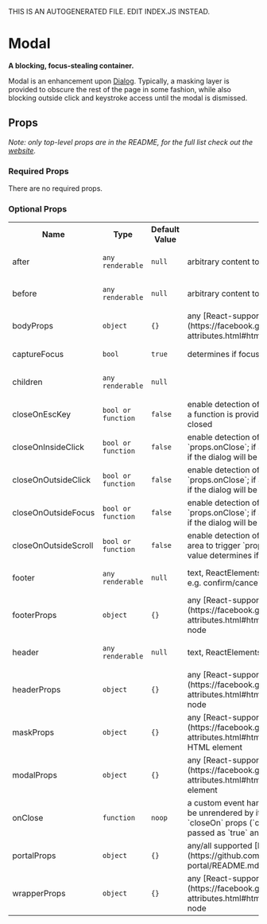 THIS IS AN AUTOGENERATED FILE. EDIT INDEX.JS INSTEAD.

# Modal
__A blocking, focus-stealing container.__

Modal is an enhancement upon [Dialog](https://github.com/bibliotech/uikit/blob/master/packages/boundless-dialog/README.md). Typically, a masking layer is provided to obscure the rest of the page in some fashion, while also blocking outside click and keystroke access until the modal is dismissed.

## Props

_Note: only top-level props are in the README, for the full list check out the [website](http://boundless.js.org/Modal#props)._

### Required Props

There are no required props.


### Optional Props

<table>
<tr>
<th>Name</th>
<th>Type</th>
<th>Default Value</th>
<th>Description</th>
</tr>

<tr>
<td>after</td>
<td><pre><code>any renderable</code></pre></td>
<td><pre><code class="language-js">null</code></pre></td>
<td>arbitrary content to be rendered after the dialog in the DOM</td>
</tr>

<tr>
<td>before</td>
<td><pre><code>any renderable</code></pre></td>
<td><pre><code class="language-js">null</code></pre></td>
<td>arbitrary content to be rendered before the dialog in the DOM</td>
</tr>

<tr>
<td>bodyProps</td>
<td><pre><code>object</code></pre></td>
<td><pre><code class="language-js">{}</code></pre></td>
<td>any [React-supported attribute](https://facebook.github.io/react/docs/tags-and-attributes.html#html-attributes); applied to the `.b-dialog-body` node</td>
</tr>

<tr>
<td>captureFocus</td>
<td><pre><code>bool</code></pre></td>
<td><pre><code class="language-js">true</code></pre></td>
<td>determines if focus is allowed to move away from the dialog</td>
</tr>

<tr>
<td>children</td>
<td><pre><code>any renderable</code></pre></td>
<td><pre><code class="language-js">null</code></pre></td>
<td></td>
</tr>

<tr>
<td>closeOnEscKey</td>
<td><pre><code>bool or function</code></pre></td>
<td><pre><code class="language-js">false</code></pre></td>
<td>enable detection of "Escape" keypresses to trigger `props.onClose`; if a function is provided, the return
value determines if the dialog will be closed</td>
</tr>

<tr>
<td>closeOnInsideClick</td>
<td><pre><code>bool or function</code></pre></td>
<td><pre><code class="language-js">false</code></pre></td>
<td>enable detection of clicks inside the dialog area to trigger `props.onClose`; if a function is provided, the return
value determines if the dialog will be closed</td>
</tr>

<tr>
<td>closeOnOutsideClick</td>
<td><pre><code>bool or function</code></pre></td>
<td><pre><code class="language-js">false</code></pre></td>
<td>enable detection of clicks outside the dialog area to trigger `props.onClose`; if a function is provided, the return
value determines if the dialog will be closed</td>
</tr>

<tr>
<td>closeOnOutsideFocus</td>
<td><pre><code>bool or function</code></pre></td>
<td><pre><code class="language-js">false</code></pre></td>
<td>enable detection of focus outside the dialog area to trigger `props.onClose`; if a function is provided, the return
value determines if the dialog will be closed</td>
</tr>

<tr>
<td>closeOnOutsideScroll</td>
<td><pre><code>bool or function</code></pre></td>
<td><pre><code class="language-js">false</code></pre></td>
<td>enable detection of scroll and mousewheel events outside the dialog area to trigger `props.onClose`; if a functio
is provided, the return value determines if the dialog will be closed</td>
</tr>

<tr>
<td>footer</td>
<td><pre><code>any renderable</code></pre></td>
<td><pre><code class="language-js">null</code></pre></td>
<td>text, ReactElements, etc. comprising the "footer" area of the dialog, e.g. confirm/cancel buttons</td>
</tr>

<tr>
<td>footerProps</td>
<td><pre><code>object</code></pre></td>
<td><pre><code class="language-js">{}</code></pre></td>
<td>any [React-supported attribute](https://facebook.github.io/react/docs/tags-and-attributes.html#html-attributes); applied to the `.b-dialog-footer` node</td>
</tr>

<tr>
<td>header</td>
<td><pre><code>any renderable</code></pre></td>
<td><pre><code class="language-js">null</code></pre></td>
<td>text, ReactElements, etc. to represent the "title bar" area of the dialog</td>
</tr>

<tr>
<td>headerProps</td>
<td><pre><code>object</code></pre></td>
<td><pre><code class="language-js">{}</code></pre></td>
<td>any [React-supported attribute](https://facebook.github.io/react/docs/tags-and-attributes.html#html-attributes); applied to the `.b-dialog-header` node</td>
</tr>

<tr>
<td>maskProps</td>
<td><pre><code>object</code></pre></td>
<td><pre><code class="language-js">{}</code></pre></td>
<td>any [React-supported attribute](https://facebook.github.io/react/docs/tags-and-attributes.html#html-attributes); applied to the `.b-modal-mask` HTML element</td>
</tr>

<tr>
<td>modalProps</td>
<td><pre><code>object</code></pre></td>
<td><pre><code class="language-js">{}</code></pre></td>
<td>any [React-supported attribute](https://facebook.github.io/react/docs/tags-and-attributes.html#html-attributes); applied to the `.b-modal` HTML element</td>
</tr>

<tr>
<td>onClose</td>
<td><pre><code>function</code></pre></td>
<td><pre><code class="language-js">noop</code></pre></td>
<td>a custom event handler that is called to indicate that the dialog should be unrendered by its parent; the event occurs if one or more of the `closeOn` props (`closeOnEscKey`, `closeOnOutsideClick`, etc.) are passed as `true` and the dismissal criteria are satisfied</td>
</tr>

<tr>
<td>portalProps</td>
<td><pre><code>object</code></pre></td>
<td><pre><code class="language-js">{}</code></pre></td>
<td>any/all supported [Portal props](https://github.com/bibliotech/uikit/blob/master/packages/boundless-portal/README.md#props)</td>
</tr>

<tr>
<td>wrapperProps</td>
<td><pre><code>object</code></pre></td>
<td><pre><code class="language-js">{}</code></pre></td>
<td>any [React-supported attribute](https://facebook.github.io/react/docs/tags-and-attributes.html#html-attributes); applied to the `.b-dialog-wrapper` node</td>
</tr>

</table>

